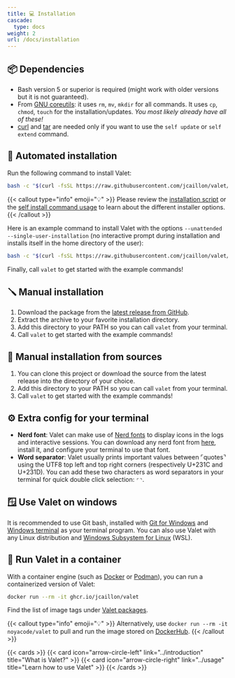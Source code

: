 ```yaml
---
title: 💻 Installation
cascade:
  type: docs
weight: 2
url: /docs/installation
---
```


## 📦 Dependencies

- Bash version 5 or superior is required (might work with older versions but it is not guaranteed).
- From [GNU coreutils][gnu-core-utils]: it uses `rm`, `mv`, `mkdir` for all commands. It uses `cp`, `chmod`, `touch` for the installation/updates. *You most likely already have all of these!*
- [curl][curl] and [tar][tar] are needed only if you want to use the `self update` or `self extend` command.

## 🚚 Automated installation

Run the following command to install Valet:

```bash
bash -c "$(curl -fsSL https://raw.githubusercontent.com/jcaillon/valet/latest/commands.d/self-install.sh)"
```

{{< callout type="info" emoji="💡" >}}
Please review the [installation script](https://github.com/jcaillon/valet/blob/latest/commands.d/self-install.sh) or the [self install command usage](https://github.com/jcaillon/valet/blob/latest/tests.d/1106-self-update/results.approved.md) to learn about the different installer options.
{{< /callout >}}

Here is an example command to install Valet with the options `--unattended --single-user-installation` (no interactive prompt during installation and installs itself in the home directory of the user):

```bash
bash -c "$(curl -fsSL https://raw.githubusercontent.com/jcaillon/valet/latest/commands.d/self-install.sh)" -s --unattended --single-user-installation
```

Finally, call `valet` to get started with the example commands!

## 🪛 Manual installation

1. Download the package from the [latest release from GitHub][latest-release].
2. Extract the archive to your favorite installation directory.
3. Add this directory to your PATH so you can call `valet` from your terminal.
4. Call `valet` to get started with the example commands!

## 🔨 Manual installation from sources

1. You can clone this project or download the source from the latest release into the directory of your choice.
2. Add this directory to your PATH so you can call `valet` from your terminal.
3. Call `valet` to get started with the example commands!

## ⚙️ Extra config for your terminal

- **Nerd font**: Valet can make use of [Nerd fonts][nerdFontsLink] to display icons in the logs and interactive sessions. You can download any nerd font from [here][nerdFontsLink], install it, and configure your terminal to use that font.
- **Word separator**: Valet usually prints important values between ⌜quotes⌝ using the UTF8 top left and top right corners (respectively U+231C and U+231D). You can add these two characters as word separators in your terminal for quick double click selection: `⌜⌝`.

## 🪟 Use Valet on windows

It is recommended to use Git bash, installed with [Git for Windows][git-for-windows-link] and [Windows terminal][windows-terminal-link] as your terminal program. You can also use Valet with any Linux distribution and [Windows Subsystem for Linux][wsl-installation-link] (WSL).

## 🐋 Run Valet in a container

With a container engine (such as [Docker][docker] or [Podman][podman]), you can run a containerized version of Valet:

```bash
docker run --rm -it ghcr.io/jcaillon/valet
```

Find the list of image tags under [Valet packages][valetImageTagsLink].

{{< callout type="info" emoji="💡" >}}
Alternatively, use `docker run --rm -it noyacode/valet` to pull and run the image stored on [DockerHub](https://hub.docker.com).
{{< /callout >}}

{{< cards >}}
  {{< card icon="arrow-circle-left" link="../introduction" title="What is Valet?" >}}
  {{< card icon="arrow-circle-right" link="../usage" title="Learn how to use Valet" >}}
{{< /cards >}}

[curl]: https://curl.se/
[tar]: https://www.gnu.org/software/tar/
[latest-release]: https://github.com/jcaillon/valet/releases/latest
[gnu-core-utils]: https://www.gnu.org/software/coreutils/
[git-for-windows-link]: https://gitforwindows.org/
[wsl-installation-link]: https://learn.microsoft.com/en-us/windows/wsl/install
[windows-terminal-link]: https://github.com/microsoft/terminal
[docker]: https://www.docker.com/
[podman]: https://podman.io/
[valetImageTagsLink]: https://github.com/jcaillon/valet/pkgs/container/valet
[nerdFontsLink]: https://www.nerdfonts.com/font-downloads